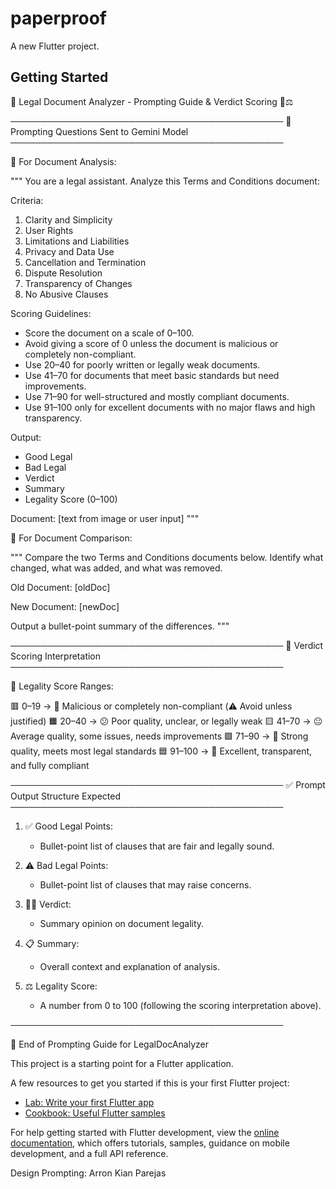 # paperproof

A new Flutter project.

## Getting Started

📄 Legal Document Analyzer - Prompting Guide & Verdict Scoring 💼⚖️

────────────────────────────────────────────
🧠 Prompting Questions Sent to Gemini Model
────────────────────────────────────────────

📌 For Document Analysis:

"""
You are a legal assistant. Analyze this Terms and Conditions document:

Criteria:
1. Clarity and Simplicity
2. User Rights
3. Limitations and Liabilities
4. Privacy and Data Use
5. Cancellation and Termination
6. Dispute Resolution
7. Transparency of Changes
8. No Abusive Clauses

Scoring Guidelines:
- Score the document on a scale of 0–100.
- Avoid giving a score of 0 unless the document is malicious or completely non-compliant.
- Use 20–40 for poorly written or legally weak documents.
- Use 41–70 for documents that meet basic standards but need improvements.
- Use 71–90 for well-structured and mostly compliant documents.
- Use 91–100 only for excellent documents with no major flaws and high transparency.

Output:
- Good Legal
- Bad Legal
- Verdict
- Summary
- Legality Score (0–100)

Document:
[text from image or user input]
"""

📌 For Document Comparison:

"""
Compare the two Terms and Conditions documents below. Identify what changed, what was added, and what was removed.

Old Document:
[oldDoc]

New Document:
[newDoc]

Output a bullet-point summary of the differences.
"""

────────────────────────────────────────────
🎯 Verdict Scoring Interpretation
────────────────────────────────────────────

🔢 Legality Score Ranges:

🟥 0–19   → 🚫 Malicious or completely non-compliant (⚠️ Avoid unless justified)
🟧 20–40 → 😕 Poor quality, unclear, or legally weak
🟨 41–70 → 😐 Average quality, some issues, needs improvements
🟩 71–90 → 🙂 Strong quality, meets most legal standards
🟦 91–100 → 💯 Excellent, transparent, and fully compliant

────────────────────────────────────────────
✅ Prompt Output Structure Expected
────────────────────────────────────────────

1. ✅ Good Legal Points:
    - Bullet-point list of clauses that are fair and legally sound.

2. ⚠️ Bad Legal Points:
    - Bullet-point list of clauses that may raise concerns.

3. 🧑‍⚖️ Verdict:
    - Summary opinion on document legality.

4. 📋 Summary:
    - Overall context and explanation of analysis.

5. ⚖️ Legality Score:
    - A number from 0 to 100 (following the scoring interpretation above).

────────────────────────────────────────────

🎉 End of Prompting Guide for LegalDocAnalyzer

This project is a starting point for a Flutter application.

A few resources to get you started if this is your first Flutter project:

- [Lab: Write your first Flutter app](https://docs.flutter.dev/get-started/codelab)
- [Cookbook: Useful Flutter samples](https://docs.flutter.dev/cookbook)

For help getting started with Flutter development, view the
[online documentation](https://docs.flutter.dev/), which offers tutorials,
samples, guidance on mobile development, and a full API reference.


Design Prompting: Arron Kian Parejas